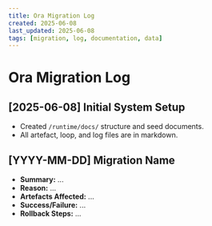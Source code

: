 ```yaml
---
title: Ora Migration Log
created: 2025-06-08
last_updated: 2025-06-08
tags: [migration, log, documentation, data]
---
```


# Ora Migration Log

## [2025-06-08] Initial System Setup

- Created `/runtime/docs/` structure and seed documents.
- All artefact, loop, and log files are in markdown.

## [YYYY-MM-DD] Migration Name

- **Summary:** ...
- **Reason:** ...
- **Artefacts Affected:** ...
- **Success/Failure:** ...
- **Rollback Steps:** ...
